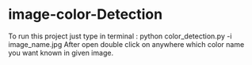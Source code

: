 # image-color-Detection
To run this project just type in terminal : python color_detection.py -i image_name.jpg
After open double click on anywhere which color name you want known in given image.
